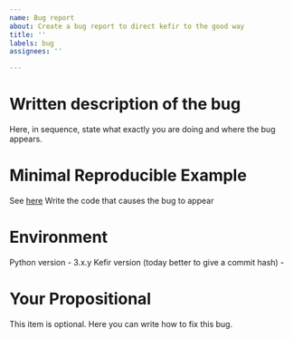```yaml
---
name: Bug report
about: Create a bug report to direct kefir to the good way
title: ''
labels: bug
assignees: ''

---
```


# Written description of the bug
Here, in sequence, state what exactly you are doing and where the bug appears.
# Minimal Reproducible Example
See [here](https://stackoverflow.com/help/minimal-reproducible-example)
Write the code that causes the bug to appear
# Environment
Python version - 3.x.y
Kefir version (today better to give a commit hash) - 
# Your Propositional
This item is optional. Here you can write how to fix this bug.
